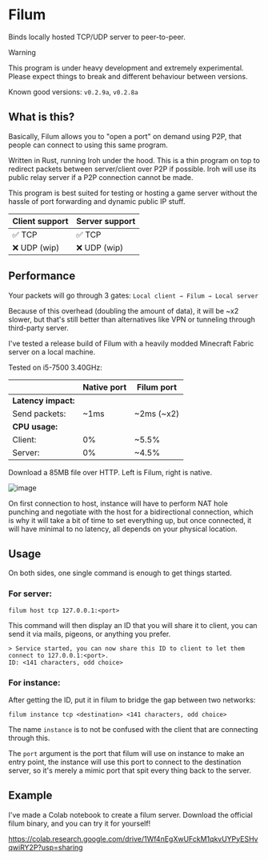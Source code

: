 # Filum

Binds locally hosted TCP/UDP server to peer-to-peer.

> [!WARNING]  
> This program is under heavy development and extremely experimental. Please expect things to break and different behaviour between versions.
>
> Known good versions: `v0.2.9a`, `v0.2.8a`

## What is this?

Basically, Filum allows you to "open a port" on demand using P2P, that people can connect to using this same program.

Written in Rust, running Iroh under the hood. This is a thin program on top to redirect packets between server/client over P2P if possible. Iroh will use its public relay server if a P2P connection cannot be made.

This program is best suited for testing or hosting a game server without the hassle of port forwarding and dynamic public IP stuff.

| Client support | Server support |
| -------------- | -------------- |
| ✅ TCP         | ✅ TCP         |
| ❌ UDP (wip)   | ❌ UDP (wip)   |

## Performance

Your packets will go through 3 gates: `Local client ⇾ Filum ⇾ Local server`

Because of this overhead (doubling the amount of data), it will be ~x2 slower, but that's still better than alternatives like VPN or tunneling through third-party server.

I've tested a release build of Filum with a heavily modded Minecraft Fabric server on a local machine.

Tested on i5-7500 3.40GHz:

|                     | Native port | Filum port   |
| ------------------- | ----------- | ------------ |
| **Latency impact:** |
| Send packets:       | ~1ms        | ~2ms (~x2)   |
| **CPU usage:**      |
| Client:             | 0%          | ~5.5%        |
| Server:             | 0%          | ~4.5%        |

Download a 85MB file over HTTP. Left is Filum, right is native.

![image](https://github.com/user-attachments/assets/b83bd256-d9e7-425f-b709-9e34a3040bac)

On first connection to host, instance will have to perform NAT hole punching and negotiate with the host for a bidirectional connection, which is why it will take a bit of time to set everything up, but once connected, it will have minimal to no latency, all depends on your physical location.

## Usage

On both sides, one single command is enough to get things started.

### For server:

```
filum host tcp 127.0.0.1:<port>
```

This command will then display an ID that you will share it to client, you can send it via mails, pigeons, or anything you prefer.

```
> Service started, you can now share this ID to client to let them connect to 127.0.0.1:<port>.
ID: <141 characters, odd choice>
```

### For instance:

After getting the ID, put it in filum to bridge the gap between two networks:

```
filum instance tcp <destination> <141 characters, odd choice>
```

The name `instance` is to not be confused with the client that are connecting through this.

The `port` argument is the port that filum will use on instance to make an entry point, the instance will use this port to connect to the destination server, so it's merely a mimic port that spit every thing back to the server.

## Example

I've made a Colab notebook to create a filum server. Download the official filum binary, and you can try it for yourself!

https://colab.research.google.com/drive/1Wf4nEgXwUFckM1qkvUYPyESHvqwiRY2P?usp=sharing

